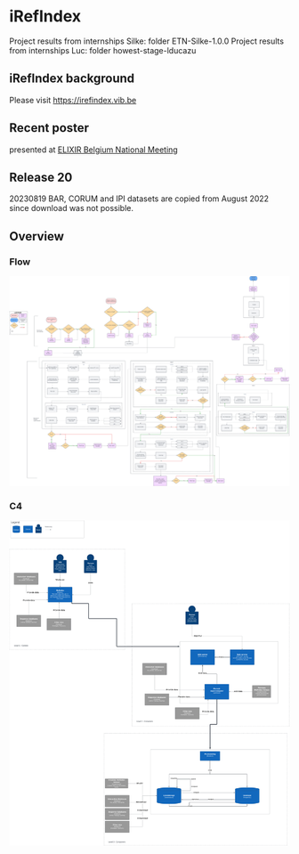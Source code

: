 # iRefIndex

Project results from internships Silke: folder ETN-Silke-1.0.0
Project results from internships Luc: folder howest-stage-lducazu

## iRefIndex background

Please visit https://irefindex.vib.be

## Recent poster

presented at [ELIXIR Belgium National Meeting](./.assets/20231007-iRefIndex-Scientific-poster.pdf)

## Release 20

20230819 BAR, CORUM and IPI datasets are copied from August 2022 since download was not possible.

## Overview

### Flow

![Flowchart](./.assets/flowchart.jpeg)

### C4

![C4 Diagram](./.assets/c4.jpeg)
